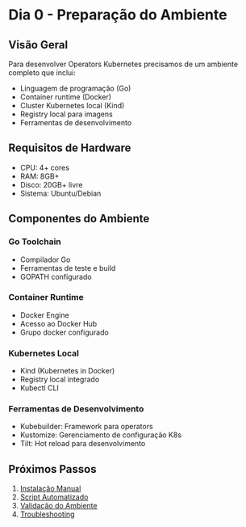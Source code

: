 # Dia 0 - Preparação do Ambiente

## Visão Geral

Para desenvolver Operators Kubernetes precisamos de um ambiente completo que inclui:

- Linguagem de programação (Go)
- Container runtime (Docker)
- Cluster Kubernetes local (Kind)
- Registry local para imagens
- Ferramentas de desenvolvimento

## Requisitos de Hardware

- CPU: 4+ cores
- RAM: 8GB+
- Disco: 20GB+ livre
- Sistema: Ubuntu/Debian

## Componentes do Ambiente

### Go Toolchain

- Compilador Go
- Ferramentas de teste e build
- GOPATH configurado

### Container Runtime

- Docker Engine
- Acesso ao Docker Hub
- Grupo docker configurado

### Kubernetes Local

- Kind (Kubernetes in Docker)
- Registry local integrado
- Kubectl CLI

### Ferramentas de Desenvolvimento

- Kubebuilder: Framework para operators
- Kustomize: Gerenciamento de configuração K8s
- Tilt: Hot reload para desenvolvimento

## Próximos Passos

1. [Instalação Manual](dia0/01-instalacao-manual.md)
2. [Script Automatizado](dia0/02-script-automacao.md)
3. [Validação do Ambiente](dia0/03-validacao.md)
4. [Troubleshooting](dia0/04-troubleshooting.md)
